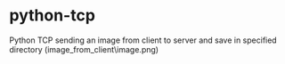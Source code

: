 # python-tcp
Python TCP 
sending an image from client to server and save in specified directory (image_from_client\image.png)

